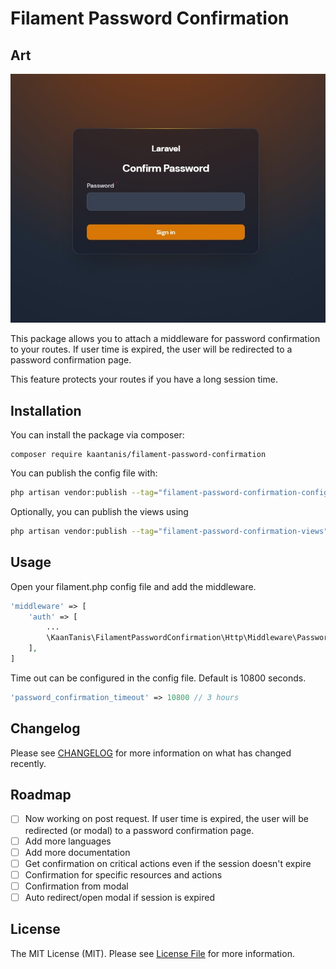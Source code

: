 # Filament Password Confirmation

## Art

![Screenshot](https://raw.githubusercontent.com/KaanTanis/filament-password-confirmation/main/art/login-page.jpg)

This package allows you to attach a middleware for password confirmation to your routes. 
If user time is expired, the user will be redirected to a password confirmation page.

This feature protects your routes if you have a long session time.

## Installation

You can install the package via composer:

```bash<
composer require kaantanis/filament-password-confirmation
```

You can publish the config file with:

```bash
php artisan vendor:publish --tag="filament-password-confirmation-config"
```

Optionally, you can publish the views using

```bash
php artisan vendor:publish --tag="filament-password-confirmation-views"
```

## Usage

Open your filament.php config file and add the middleware.
```php
'middleware' => [
    'auth' => [
        ...
        \KaanTanis\FilamentPasswordConfirmation\Http\Middleware\PasswordConfirmationMiddleware::class
    ],
]
```

Time out can be configured in the config file. Default is 10800 seconds.
```php
'password_confirmation_timeout' => 10800 // 3 hours
```

## Changelog

Please see [CHANGELOG](CHANGELOG.md) for more information on what has changed recently.

## Roadmap

- [ ] Now working on post request. If user time is expired, the user will be redirected (or modal) to a password confirmation page.
- [ ] Add more languages
- [ ] Add more documentation
- [ ] Get confirmation on critical actions even if the session doesn't expire
- [ ] Confirmation for specific resources and actions
- [ ] Confirmation from modal
- [ ] Auto redirect/open modal if session is expired

## License

The MIT License (MIT). Please see [License File](LICENSE.md) for more information.
